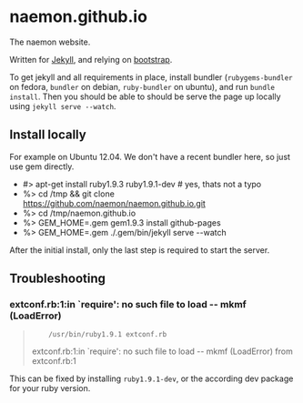 naemon.github.io
================

The naemon website.

Written for [Jekyll](http://jekyllrb.com/), and relying on [bootstrap](http://getbootstrap.com/).

To get jekyll and all requirements in place, install bundler (`rubygems-bundler` on fedora, `bundler` on debian, `ruby-bundler` on ubuntu), and run `bundle install`. Then you should be able to should be serve the page up locally using `jekyll serve --watch`.


Install locally
---------------
For example on Ubuntu 12.04. We don't have a recent bundler here, so just use
gem directly.

  * #> apt-get install ruby1.9.3 ruby1.9.1-dev   # yes, thats not a typo
  * %> cd /tmp && git clone https://github.com/naemon/naemon.github.io.git
  * %> cd /tmp/naemon.github.io
  * %> GEM_HOME=.gem gem1.9.3 install github-pages
  * %> GEM_HOME=.gem ./.gem/bin/jekyll serve --watch

After the initial install, only the last step is required to start the server.


Troubleshooting
---------------

### extconf.rb:1:in `require': no such file to load -- mkmf (LoadError)

>         /usr/bin/ruby1.9.1 extconf.rb
> extconf.rb:1:in `require': no such file to load -- mkmf (LoadError)
>         from extconf.rb:1

This can be fixed by installing `ruby1.9.1-dev`, or the according dev package for your ruby version.
